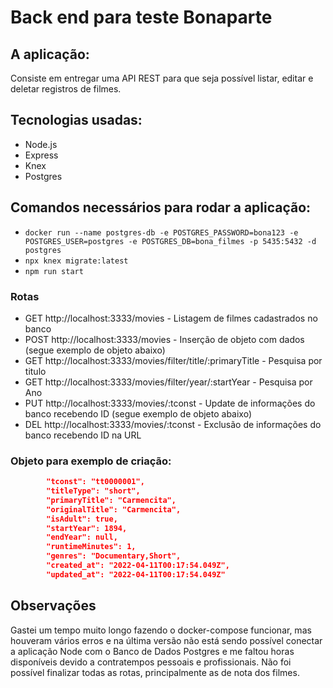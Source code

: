 # Back end para teste Bonaparte

## A aplicação:

Consiste em entregar uma API REST para que seja possível listar, editar e deletar registros de filmes.

## Tecnologias usadas:

- Node.js
- Express
- Knex
- Postgres

## Comandos necessários para rodar a aplicação:

- `docker run --name postgres-db -e POSTGRES_PASSWORD=bona123 -e POSTGRES_USER=postgres -e POSTGRES_DB=bona_filmes -p 5435:5432 -d postgres`
- `npx knex migrate:latest`
- `npm run start`

### Rotas

- GET http://localhost:3333/movies - Listagem de filmes cadastrados no banco
- POST http://localhost:3333/movies - Inserção de objeto com dados (segue exemplo de objeto abaixo)
- GET http://localhost:3333/movies/filter/title/:primaryTitle - Pesquisa por titulo
- GET http://localhost:3333/movies/filter/year/:startYear - Pesquisa por Ano
- PUT http://localhost:3333/movies/:tconst - Update de informações do banco recebendo ID (segue exemplo de objeto abaixo)
- DEL http://localhost:3333/movies/:tconst - Exclusão de informações do banco recebendo ID na URL

### Objeto para exemplo de criação:

```json
        "tconst": "tt0000001",
        "titleType": "short",
        "primaryTitle": "Carmencita",
        "originalTitle": "Carmencita",
        "isAdult": true,
        "startYear": 1894,
        "endYear": null,
        "runtimeMinutes": 1,
        "genres": "Documentary,Short",
        "created_at": "2022-04-11T00:17:54.049Z",
        "updated_at": "2022-04-11T00:17:54.049Z"
```

## Observações

Gastei um tempo muito longo fazendo o docker-compose funcionar, mas houveram vários erros e na última versão não está sendo possível conectar a aplicação Node com o Banco de Dados Postgres e me faltou horas disponíveis devido a contratempos pessoais e profissionais. Não foi possível finalizar todas as rotas, principalmente as de nota dos filmes.

